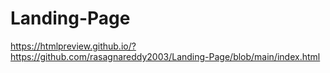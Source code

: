 # Landing-Page
https://htmlpreview.github.io/?https://github.com/rasagnareddy2003/Landing-Page/blob/main/index.html
